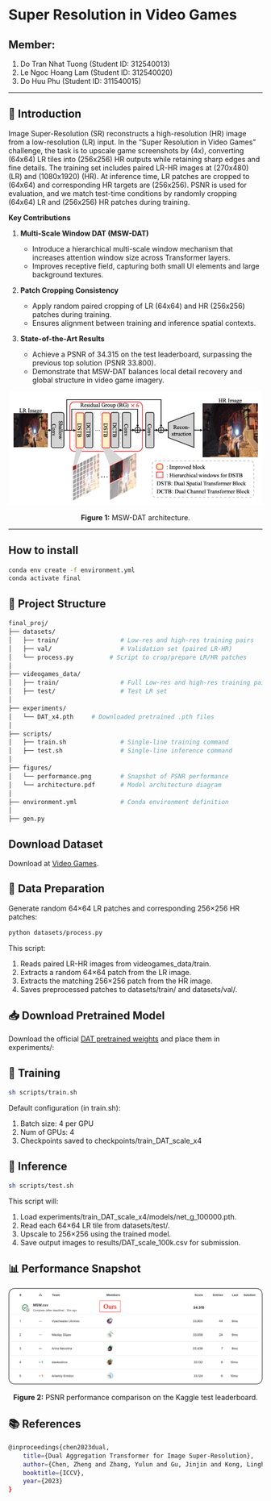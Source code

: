 # Super Resolution in Video Games

## Member:
1. Do Tran Nhat Tuong (Student ID: 312540013)
2. Le Ngoc Hoang Lam (Student ID: 312540020)
3. Do Huu Phu (Student ID: 311540015)

---

## 📖 Introduction

Image Super-Resolution (SR) reconstructs a high-resolution (HR) image from a low-resolution (LR) input. In the “Super Resolution in Video Games” challenge, the task is to upscale game screenshots by \(4x\), converting \(64x64\) LR tiles into \(256x256\) HR outputs while retaining sharp edges and fine details. The training set includes paired LR-HR images at \(270x480\) (LR) and \(1080x1920\) (HR). At inference time, LR patches are cropped to \(64x64\) and corresponding HR targets are \(256x256\). PSNR is used for evaluation, and we match test-time conditions by randomly cropping \(64x64\) LR and \(256x256\) HR patches during training.

**Key Contributions**  
1. **Multi-Scale Window DAT (MSW-DAT)**  
   - Introduce a hierarchical multi-scale window mechanism that increases attention window size across Transformer layers.  
   - Improves receptive field, capturing both small UI elements and large background textures.

2. **Patch Cropping Consistency**  
   - Apply random paired cropping of LR (64x64) and HR (256x256) patches during training.  
   - Ensures alignment between training and inference spatial contexts.

3. **State-of-the-Art Results**  
   - Achieve a PSNR of 34.315 on the test leaderboard, surpassing the previous top solution (PSNR 33.800).  
   - Demonstrate that MSW-DAT balances local detail recovery and global structure in video game imagery.

<p align="center">
  <img src="figures/architecture.png" alt="Model Architecture" width="600">
</p>
<p align="center"><strong>Figure 1:</strong> MSW-DAT architecture.</p>

---

## How to install
```bash
conda env create -f environment.yml
conda activate final
```

## 📂 Project Structure
```bash
final_proj/
├── datasets/
│   ├── train/                 # Low-res and high-res training pairs
│   ├── val/                   # Validation set (paired LR-HR)
│   └── process.py          # Script to crop/prepare LR/HR patches
│
├── videogames_data/
│   ├── train/                 # Full Low-res and high-res training pairs
│   ├── test/                  # Test LR set 
│
├── experiments/
│   └── DAT_x4.pth     # Downloaded pretrained .pth files
│
├── scripts/
│   ├── train.sh               # Single-line training command
│   ├── test.sh                # Single-line inference command
│
├── figures/
│   └── performance.png        # Snapshot of PSNR performance
│   └── architecture.pdf       # Model architecture diagram
│
├── environment.yml            # Conda environment definition
│
├── gen.py           
```

## Download Dataset
Download at [Video Games](https://www.kaggle.com/competitions/super-resolution-in-video-games/data).

## 🔧 Data Preparation
Generate random 64×64 LR patches and corresponding 256×256 HR patches:
```bash
python datasets/process.py
```
This script:
1. Reads paired LR-HR images from videogames_data/train.
2. Extracts a random 64×64 patch from the LR image.
3. Extracts the matching 256×256 patch from the HR image.
4. Saves preprocessed patches to datasets/train/ and datasets/val/.

## 📥 Download Pretrained Model
Download the official [DAT pretrained weights](https://drive.google.com/file/d/1pEhXmg--IWHaZOwHUFdh7TEJqt2qeuYg/view) and place them in experiments/:

## 🚀 Training
```bash
sh scripts/train.sh
```

Default configuration (in train.sh):
1. Batch size: 4 per GPU
2. Num of GPUs: 4
3. Checkpoints saved to checkpoints/train_DAT_scale_x4

## 🧪 Inference
```bash
sh scripts/test.sh
```
This script will:
1. Load experiments/train_DAT_scale_x4/models/net_g_100000.pth.
2. Read each 64×64 LR tile from datasets/test/.
3. Upscale to 256×256 using the trained model.
4. Save output images to results/DAT_scale_100k.csv for submission.


## 📊 Performance Snapshot
<p align="center"> <img src="figures/perform.png" alt="Performance Snapshot" width="600"> </p> <p align="center"><strong>Figure 2:</strong> PSNR performance comparison on the Kaggle test leaderboard.</p>

## 📚 References
```bash
@inproceedings{chen2023dual,
    title={Dual Aggregation Transformer for Image Super-Resolution},
    author={Chen, Zheng and Zhang, Yulun and Gu, Jinjin and Kong, Linghe and Yang, Xiaokang and Yu, Fisher},
    booktitle={ICCV},
    year={2023}
}
```
